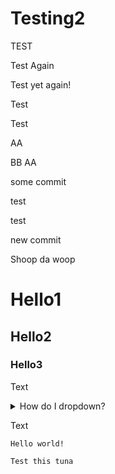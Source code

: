 # Testing2
TEST

Test Again

Test yet again!

Test

Test

AA

BB
AA

some commit

test

test

new commit

Shoop da woop

# Hello1

## Hello2

### Hello3

Text
<details>
<summary>How do I dropdown?</summary>
This is how you dropdown.
</details>

Text
~~~~~~
Hello world!
~~~~~~

```
Test this tuna
```
